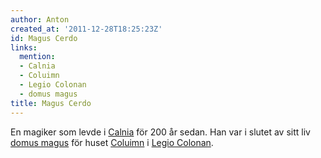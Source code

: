 ```yaml
---
author: Anton
created_at: '2011-12-28T18:25:23Z'
id: Magus Cerdo
links:
  mention:
  - Calnia
  - Coluimn
  - Legio Colonan
  - domus magus
title: Magus Cerdo
---
```


En magiker som levde i [Calnia] för 200 år sedan. Han var i slutet av sitt liv [domus magus] för
huset [Coluimn] i [Legio Colonan].

  [Calnia]: Calnia
  [domus magus]: domus_magus
  [Coluimn]: Coluimn
  [Legio Colonan]: Legio_Colonan
